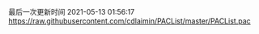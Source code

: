 最后一次更新时间 2021-05-13 01:56:17
https://raw.githubusercontent.com/cdlaimin/PACList/master/PACList.pac

